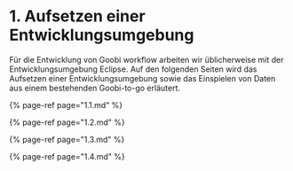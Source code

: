 # 1. Aufsetzen einer Entwicklungsumgebung

Für die Entwicklung von Goobi workflow arbeiten wir üblicherweise mit der Entwicklungsumgebung Eclipse. Auf den folgenden Seiten wird das Aufsetzen einer Entwicklungsumgebung sowie das Einspielen von Daten aus einem bestehenden Goobi-to-go erläutert.

{% page-ref page="1.1.md" %}

{% page-ref page="1.2.md" %}

{% page-ref page="1.3.md" %}

{% page-ref page="1.4.md" %}
